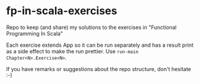 # fp-in-scala-exercises
Repo to keep (and share) my solutions to the exercises in "Functional Programming In Scala"

Each exercise extends App so it can be run separately and has a result print as a side effect to make the run prettier. Use `run-main Chapter<N>.Exercise<N>`.

If you have remarks or suggestions about the repo structure, don't hesitate :-)